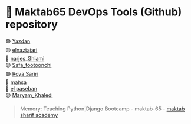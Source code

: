 # :book: Maktab65 DevOps Tools (Github) repository

🟢 [Yazdan](https://girhub.com/MrYazdan/)\
🟡 [elnaztajari](https://github.com/entajari/)\
🔴 [narjes_Ghiami](https://github.com/n-ghiyami/)\
🟡 [Safa_tootoonchi](https://github.com/Safatootoonchi/)\
🟣 [Roya Sariri](https://github.com/roya-sariri)\
🐤 [mahsa](https://github.com/106mahsamoghaddami)\
🔵 [el paseban](https://github.com/Elahepasban)\
🟡 [Maryam_Khaledi](https://github.com/MaryamKhaledi)

> Memory: Teaching Python|Django Bootcamp - maktab-65 - [maktab sharif academy](https://maktabsharif.ir)
